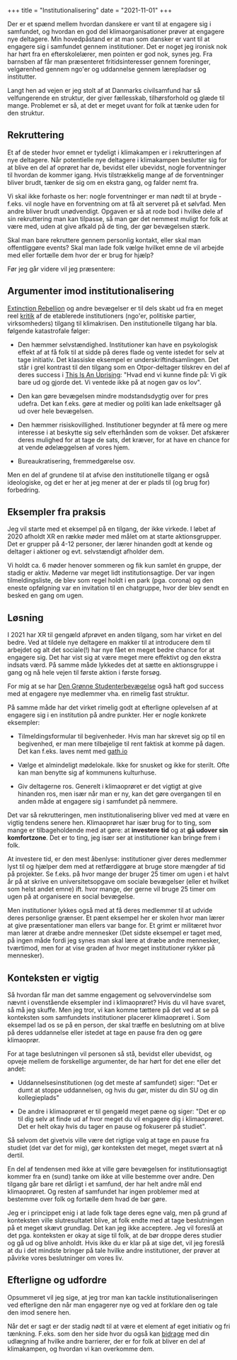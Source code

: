 +++
title = "Institutionalisering"
date = "2021-11-01"
+++

Der er et spænd mellem hvordan danskere er vant til at engagere sig i samfundet, og hvordan en god del klimaorganisationer prøver at engagere nye deltagere. Min hovedpåstand er at man som dansker er vant til at engagere sig i samfundet gennem institutioner. Det er noget jeg ironisk nok har hørt fra en efterskolelærer, men pointen er god nok, synes jeg. Fra barnsben af får man præsenteret fritidsinteresser gennem foreninger, velgørenhed gennem ngo'er og uddannelse gennem lærepladser og institutter.

Langt hen ad vejen er jeg stolt af at Danmarks civilsamfund har så velfungerende en struktur, der giver fællesskab, tilhørsforhold og glæde til mange. Problemet er så, at det er meget uvant for folk at tænke uden for den struktur.

## Rekruttering

Et af de steder hvor emnet er tydeligt i klimakampen er i rekrutteringen af nye deltagere. Når potentielle nye deltagere i klimakampen beslutter sig for at blive en del af oprøret har de, bevidst eller ubevidst, nogle forventninger til hvordan de kommer igang. Hvis tilstrækkelig mange af de forventninger bliver brudt, tænker de sig om en ekstra gang, og falder nemt fra.

Vi skal ikke forhaste os her: nogle forventninger er man nødt til at bryde - f.eks. vil nogle have en forventning om at få alt serveret på et sølvfad. Men andre bliver brudt unødvendigt. Opgaven er så at rode bod i hvilke dele af sin rekruttering man kan tilpasse, så man gør det nemmest muligt for folk at være med, uden at give afkald på de ting, der gør bevægelsen stærk.

Skal man bare rekruttere gennem personlig kontakt, eller skal man offentliggøre events? Skal man lade folk vælge hvilket emne de vil arbejde med eller fortælle dem hvor der er brug for hjælp?

Før jeg går videre vil jeg præsentere:

## Argumenter imod institutionalisering

[Extinction Rebellion](https://extinctionrebellion.uk/) og andre bevægelser er til dels skabt ud fra en meget reel [kritik](https://www.akademisk-selvmord.dk/blog/rebel-roadmap-navigation-23/rebel-roadmap-navigation.html) af de etablerede institutioners (ngo'er, politiske partier, virksomheders) tilgang til klimakrisen. Den institutionelle tilgang har bla. følgende katastrofale følger:

- Den hæmmer selvstændighed. Institutioner kan have en psykologisk effekt af at få folk til at sidde på deres flade og vente istedet for selv at tage initiativ. Det klassiske eksempel er underskriftindsamlingen. Det står i grel kontrast til den tilgang som en Otpor-deltager tilskrev en del af deres success i [This Is An Uprising](http://thisisanuprising.org/): "Hvad end vi kunne finde på: Vi gik bare ud og gjorde det. Vi ventede ikke på at nogen gav os lov".
  
- Den kan gøre bevægelsen mindre modstandsdygtig over for pres udefra. Det kan f.eks. gøre at medier og politi kan lade enkeltsager gå ud over hele bevægelsen.
  
- Den hæmmer risiskovillighed. Institutioner begynder at få mere og mere interesse i at beskytte sig selv efterhånden som de vokser. Det afskærer deres mulighed for at tage de sats, det kræver, for at have en chance for at vende ødelæggelsen af vores hjem.
  
- Bureaukratisering, fremmedgørelse osv.
  
Men en del af grundene til at afvise den institutionelle tilgang er også ideologiske, og det er her at jeg mener at der er plads til (og brug for) forbedring.

## Eksempler fra praksis

Jeg vil starte med et eksempel på en tilgang, der ikke virkede. I løbet af 2020 afholdt XR en række møder med målet om at starte aktionsgrupper. Det er grupper på 4-12 personer, der lærer hinanden godt at kende og deltager i aktioner og evt. selvstændigt afholder dem.

Vi holdt ca. 6 møder henover sommeren og fik kun samlet én gruppe, der stadig er aktiv. Møderne var meget lidt institutionsagtige. Der var ingen tilmeldingsliste, de blev som regel holdt i en park (pga. corona) og den eneste opfølgning var en invitation til en chatgruppe, hvor der blev sendt en besked en gang om ugen.

## Løsning

I 2021 har XR til gengæld afprøvet en anden tilgang, som har virket en del bedre. Ved at tildele nye deltagere en makker til at introducere dem til arbejdet og alt det sociale(!) har nye fået en meget bedre chance for at engagere sig. Det har vist sig at være meget mere effektivt og den ekstra indsats værd. På samme måde lykkedes det at sætte en aktionsgruppe i gang og nå hele vejen til første aktion i første forsøg.

For mig at se har [Den Grønne Studenterbevægelse](https://www.dgsb.dk/) også haft god success med at engagere nye medlemmer vha. en rimelig fast struktur.

På samme måde har det virket rimelig godt at efterligne oplevelsen af at engagere sig i en institution på andre punkter. Her er nogle konkrete eksempler:

- Tilmeldingsformular til begivenheder. Hvis man har skrevet sig op til en begivenhed, er man mere tilbøjelige til rent faktisk at komme på dagen. Det kan f.eks. laves nemt med [gath.io](https://gath.io)
  
- Vælge et almindeligt mødelokale. Ikke for snusket og ikke for sterilt. Ofte kan man benytte sig af kommunens kulturhuse.
  
- Giv deltagerne ros. Generelt i klimaoprøret er det vigtigt at give hinanden ros, men især når man er ny, kan det gøre overgangen til en anden måde at engagere sig i samfundet på nemmere.

Det var så rekrutteringen, men institutionalisering bliver ved med at være en vigtig tendens senere hen. Klimaoprøret har især brug for to ting, som mange er tilbageholdende med at gøre: at **investere tid** og at **gå udover sin komfortzone**. Det er to ting, jeg især ser at institutioner kan bringe frem i folk.

At investere tid, er den mest åbenlyse: institutioner giver deres medlemmer lyst til og hjælper dem med at retfærdiggøre at bruge store mængder af tid på projekter. Se f.eks. på hvor mange der bruger 25 timer om ugen i et halvt år på at skrive en universitetsopgave om sociale bevægelser (eller et hvilket som helst andet emne) ift. hvor mange, der gerne vil bruge 25 timer om ugen på at organisere en social bevægelse.
 
Men institutioner lykkes også med at få deres medlemmer til at udvide deres personlige grænser. Et pænt eksempel her er skolen hvor man lærer at give præsentationer man ellers var bange for. Et grimt er militæret hvor man lærer at dræbe andre mennesker (Det sidste eksempel er taget med, på ingen måde fordi jeg synes man skal lære at dræbe andre mennesker, tværtimod, men for at vise graden af hvor meget institutioner rykker på mennesker). 

## Konteksten er vigtig

Så hvordan får man det samme engagement og selvovervindelse som nævnt i ovenstående eksempler ind i klimaoprøret? Hvis du vil have svaret, så må jeg skuffe. Men jeg tror, vi kan komme tættere på det ved at se på konteksten som samfundets institutioner placerer klimaoprøret i. Som eksempel lad os se på en person, der skal træffe en beslutning om at blive på deres uddannelse eller istedet at tage en pause fra den og gøre klimaoprør.

For at tage beslutningen vil personen så stå, bevidst eller ubevidst, og opveje mellem de forskellige argumenter, de har hørt for det ene eller det andet:

- Uddannelsesinstitutionen (og det meste af samfundet) siger: "Det er dumt at stoppe uddannelsen, og hvis du gør, mister du din SU og din kollegieplads"

- De andre i klimaoprøret er til gengæld meget pæne og siger: "Det er op til dig selv at finde ud af hvor meget du vil engagere dig i klimaoprøret. Det er helt okay hvis du tager en pause og fokuserer på studiet".

Så selvom det givetvis ville være det rigtige valg at tage en pause fra studiet (det var det for mig), gør konteksten det meget, meget svært at nå dertil.

En del af tendensen med ikke at ville gøre bevægelsen for institutionsagtigt kommer fra en (sund) tanke om ikke at ville bestemme over andre. Den tilgang går bare ret dårligt i et samfund, der har helt andre mål end klimaoprøret. Og resten af samfundet har ingen problemer med at bestemme over folk og fortælle dem hvad de bør gøre.

Jeg er i princippet enig i at lade folk tage deres egne valg, men på grund af konteksten ville slutresultatet blive, at folk endte med at tage beslutningen på et meget skævt grundlag. Det kan jeg ikke acceptere. Jeg vil foreslå at det pga. konteksten er okay at sige til folk, at de bør droppe deres studier og gå ud og blive anholdt. Hvis ikke du er klar på at sige det, vil jeg foreslå at du i det mindste bringer på tale hvilke andre institutioner, der prøver at påvirke vores beslutninger om vores liv.

## Efterligne og udfordre

Opsummeret vil jeg sige, at jeg tror man kan tackle institutionaliseringen ved efterligne den når man engagerer nye og ved at forklare den og tale den imod senere hen.

Når det er sagt er der stadig nødt til at være et element af eget initiativ og fri tænkning. F.eks. som den her side hvor du også kan [bidrage](https://oprørsbreve.dk/udgiv-tekster-pa-oprorsbreve) med din udlægning af hvilke andre barrierer, der er for folk at bliver en del af klimakampen, og hvordan vi kan overkomme dem.